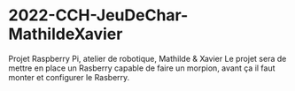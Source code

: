 # 2022-CCH-JeuDeChar-MathildeXavier
 Projet Raspberry Pi, atelier de robotique, Mathilde &amp; Xavier
Le projet sera de mettre en place un Rasberry capable de faire un morpion, avant ça il faut monter et configurer le Rasberry.
